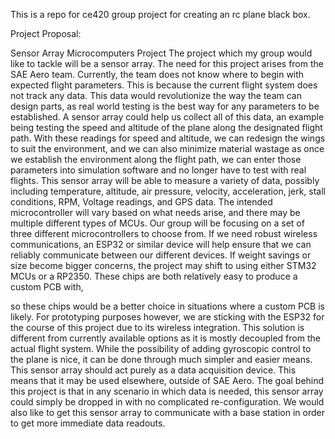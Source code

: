 This is a repo for ce420 group project for creating an rc plane black box.


Project Proposal:

Sensor Array Microcomputers Project
The project which my group would like to tackle will be a sensor array.
The need for this project arises from the SAE Aero team. Currently, the team does not
know where to begin with expected flight parameters. This is because the current flight system
does not track any data. This data would revolutionize the way the team can design parts, as real
world testing is the best way for any parameters to be established. A sensor array could help us
collect all of this data, an example being testing the speed and altitude of the plane along the
designated flight path. With these readings for speed and altitude, we can redesign the wings to
suit the environment, and we can also minimize material wastage as once we establish the
environment along the flight path, we can enter those parameters into simulation software and no
longer have to test with real flights.
This sensor array will be able to measure a variety of data, possibly including
temperature, altitude, air pressure, velocity, acceleration, jerk, stall conditions, RPM, Voltage
readings, and GPS data. The intended microcontroller will vary based on what needs arise, and
there may be multiple different types of MCUs. Our group will be focusing on a set of three
different microcontrollers to choose from. If we need robust wireless communications, an ESP32
or similar device will help ensure that we can reliably communicate between our different
devices. If weight savings or size become bigger concerns, the project may shift to using either
STM32 MCUs or a RP2350. These chips are both relatively easy to produce a custom PCB with,

so these chips would be a better choice in situations where a custom PCB is likely. For
prototyping purposes however, we are sticking with the ESP32 for the course of this project due
to its wireless integration.
This solution is different from currently available options as it is mostly decoupled from
the actual flight system. While the possibility of adding gyroscopic control to the plane is nice, it
can be done through much simpler and easier means. This sensor array should act purely as a
data acquisition device. This means that it may be used elsewhere, outside of SAE Aero. The
goal behind this project is that in any scenario in which data is needed, this sensor array could
simply be dropped in with no complicated re-configuration. We would also like to get this sensor
array to communicate with a base station in order to get more immediate data readouts.
